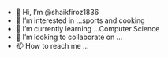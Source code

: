 - 👋 Hi, I’m @shaikfiroz1836
- 👀 I’m interested in ...sports and cooking
- 🌱 I’m currently learning ...Computer Science
- 💞️ I’m looking to collaborate on ...
- 📫 How to reach me ...

<!---
shaikfiroz1836/shaikfiroz1836 is a ✨ special ✨ repository because its `README.md` (this file) appears on your GitHub profile.
You can click the Preview link to take a look at your changes.
--->
